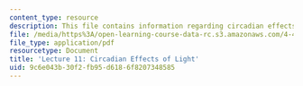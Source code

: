 ```yaml
---
content_type: resource
description: This file contains information regarding circadian effects of light.
file: /media/https%3A/open-learning-course-data-rc.s3.amazonaws.com/4-430-daylighting-spring-2012/9c6e043b30f2fb95d6186f8207348585_MIT4_430S12_lec11.pdf
file_type: application/pdf
resourcetype: Document
title: 'Lecture 11: Circadian Effects of Light'
uid: 9c6e043b-30f2-fb95-d618-6f8207348585
---
```

